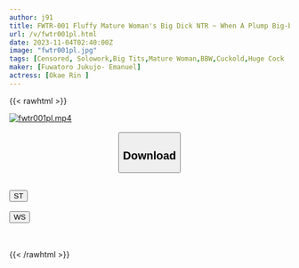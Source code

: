 ```yaml
---
author: j91
title: FWTR-001 Fluffy Mature Woman's Big Dick NTR ~ When A Plump Big-breasted Wife Drowns In Pleasure With Someone Else's Dick Rin Okae
url: /v/fwtr001pl.html
date: 2023-11-04T02:40:00Z
image: "fwtr001pl.jpg"
tags: [Censored, Solowork,Big Tits,Mature Woman,BBW,Cuckold,Huge Cock	]
maker: [Fuwatoro Jukujo- Emanuel]
actress: [Okae Rin ]
---
```



{{< rawhtml >}}

<div class="video" data-videoid="LXl7zKzqGaFRoVL">
    <a href="javascript:;">
        <img src="https://my.j91.asia/v/fwtr001pl.jpg" width="WIDTH" height="HEIGHT" alt="fwtr001pl.mp4" loading="lazy">
    </a>
</div>

<script type="text/javascript" src="https://j91.asia/asset/on-demand-st.js"></script>

<br>
  <link rel="stylesheet" href="https://j91.asia/asset/bs5.css">
  
  <center>
  <button class="btn btn-primary" type="button" data-bs-toggle="collapse" data-bs-target=".multi-collapse" aria-expanded="false" aria-controls="multiCollapseExample1 multiCollapseExample2"><h2>Download</h2></button></center>
</p>
<div class="row">
  <div class="col">
    <div class="collapse multi-collapse" id="multiCollapseExample1">
      <div class="card card-body">
	      	      <br>
<div class="buttons">  
<a href="https://streamtape.to/v/LXl7zKzqGaFRoVL" target="_blank"><button class="btn-hover color-3"><i class="fa fa-download"></i> ST</button></a></div>
    </div>
  </div>
</div>
  <div class="col">
    <div class="collapse multi-collapse" id="multiCollapseExample2">
      <div class="card card-body">
	      <br>
<div class="buttons">
    <a href="https://wolfstream.tv/j015lmukk2qm" target="_blank"><button class="btn-hover color-9"><i class="fa fa-download"></i> WS</button></a></div>
<br><br>
      </div>
    </div>
  </div>
</div>

{{< /rawhtml >}}